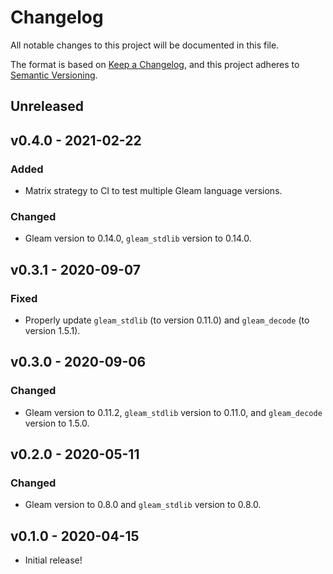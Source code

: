 # Changelog

All notable changes to this project will be documented in this file.

The format is based on
[Keep a Changelog](https://keepachangelog.com/en/1.0.0/), and this project
adheres to [Semantic Versioning](https://semver.org/spec/v2.0.0.html).

## Unreleased

## v0.4.0 - 2021-02-22

### Added

- Matrix strategy to CI to test multiple Gleam language versions.

### Changed

- Gleam version to 0.14.0, `gleam_stdlib` version to 0.14.0.

## v0.3.1 - 2020-09-07

### Fixed

- Properly update `gleam_stdlib` (to version 0.11.0) and `gleam_decode` (to
  version 1.5.1).

## v0.3.0 - 2020-09-06

### Changed

- Gleam version to 0.11.2, `gleam_stdlib` version to 0.11.0, and `gleam_decode`
  version to 1.5.0.

## v0.2.0 - 2020-05-11

### Changed

- Gleam version to 0.8.0 and `gleam_stdlib` version to 0.8.0.

## v0.1.0 - 2020-04-15

- Initial release!

